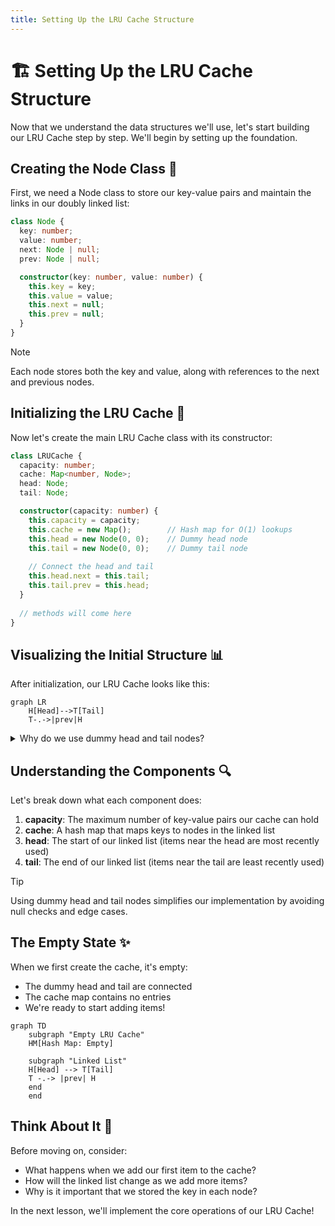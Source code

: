 ```yaml
---
title: Setting Up the LRU Cache Structure
---
```


# 🏗️ Setting Up the LRU Cache Structure

Now that we understand the data structures we'll use, let's start building our LRU Cache step by step. We'll begin by setting up the foundation.

## Creating the Node Class 🧩

First, we need a Node class to store our key-value pairs and maintain the links in our doubly linked list:

```typescript
class Node {
  key: number;
  value: number;
  next: Node | null;
  prev: Node | null;

  constructor(key: number, value: number) {
    this.key = key;
    this.value = value;
    this.next = null;
    this.prev = null;
  }
}
```

> [!NOTE]
> Each node stores both the key and value, along with references to the next and previous nodes.

## Initializing the LRU Cache 🚀

Now let's create the main LRU Cache class with its constructor:

```typescript
class LRUCache {
  capacity: number;
  cache: Map<number, Node>;
  head: Node;
  tail: Node;

  constructor(capacity: number) {
    this.capacity = capacity;
    this.cache = new Map();        // Hash map for O(1) lookups
    this.head = new Node(0, 0);    // Dummy head node
    this.tail = new Node(0, 0);    // Dummy tail node
    
    // Connect the head and tail
    this.head.next = this.tail;
    this.tail.prev = this.head;
  }
  
  // methods will come here
}
```

## Visualizing the Initial Structure 📊

After initialization, our LRU Cache looks like this:

```mermaid
graph LR
    H[Head]-->T[Tail]
    T-.->|prev|H
```

<details>
<summary>Why do we use dummy head and tail nodes?</summary>

Dummy nodes simplify our implementation by eliminating edge cases:
- We never have to check if we're at the beginning or end of the list
- We don't have to update the head or tail pointers directly
- It makes insertion and deletion operations uniform
</details>

## Understanding the Components 🔍

Let's break down what each component does:

1. **capacity**: The maximum number of key-value pairs our cache can hold
2. **cache**: A hash map that maps keys to nodes in the linked list
3. **head**: The start of our linked list (items near the head are most recently used)
4. **tail**: The end of our linked list (items near the tail are least recently used)

> [!TIP]
> Using dummy head and tail nodes simplifies our implementation by avoiding null checks and edge cases.

## The Empty State ✨

When we first create the cache, it's empty:
- The dummy head and tail are connected
- The cache map contains no entries
- We're ready to start adding items!

```mermaid
graph TD
    subgraph "Empty LRU Cache"
    HM[Hash Map: Empty]
    
    subgraph "Linked List"
    H[Head] --> T[Tail]
    T -.-> |prev| H
    end
    end
```

## Think About It 🤔

Before moving on, consider:

- What happens when we add our first item to the cache?
- How will the linked list change as we add more items?
- Why is it important that we stored the key in each node?

In the next lesson, we'll implement the core operations of our LRU Cache! 